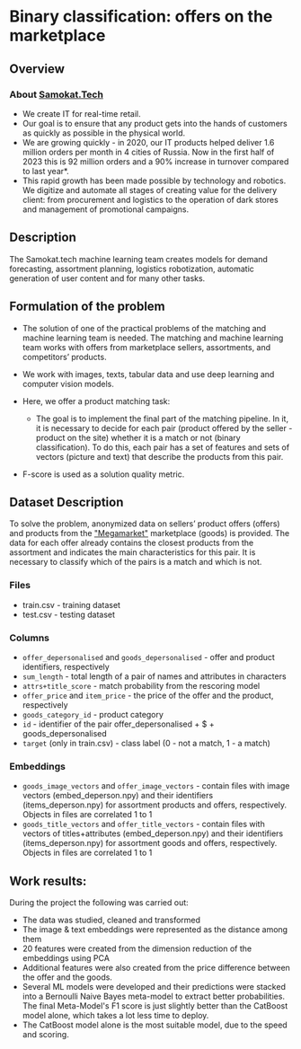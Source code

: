 # Binary classification: offers on the marketplace
## Overview
### About [Samokat.Tech](https://samokat.tech)
- We create IT for real-time retail.
- Our goal is to ensure that any product gets into the hands of customers as quickly as possible in the physical world.
- We are growing quickly - in 2020, our IT products helped deliver 1.6 million orders per month in 4 cities of Russia. Now in the first half of 2023 this is 92 million orders and a 90% increase in turnover compared to last year*.
- This rapid growth has been made possible by technology and robotics. We digitize and automate all stages of creating value for the delivery client: from procurement and logistics to the operation of dark stores and management of promotional campaigns.

## Description
The Samokat.tech machine learning team creates models for demand forecasting, assortment planning, logistics robotization, automatic generation of user content and for many other tasks.

## Formulation of the problem
- The solution of one of the practical problems of the matching and machine learning team is needed.
The matching and machine learning team works with offers from marketplace sellers, assortments, and competitors’ products.

- We work with images, texts, tabular data and use deep learning and computer vision models.

- Here, we offer a product matching task:
  - The goal is to implement the final part of the matching pipeline. In it, it is necessary to decide for each pair (product offered by the seller - product on the site) whether it is a match or not (binary classification).
To do this, each pair has a set of features and sets of vectors (picture and text) that describe the products from this pair.

- F-score is used as a solution quality metric.

## Dataset Description

To solve the problem, anonymized data on sellers’ product offers (offers) and products from the ["Megamarket"](https://megamarket.ru/) marketplace (goods) is provided.
The data for each offer already contains the closest products from the assortment and indicates the main characteristics for this pair. It is necessary to classify which of the pairs is a match and which is not.

### Files
- train.csv - training dataset
- test.csv - testing dataset
### Columns
- `offer_depersonalised` and `goods_depersonalised` - offer and product identifiers, respectively
- `sum_length` - total length of a pair of names and attributes in characters
- `attrs+title_score` - match probability from the rescoring model
- `offer_price` and `item_price` - the price of the offer and the product, respectively
- `goods_category_id` - product category
- `id` - identifier of the pair offer_depersonalised + $ + goods_depersonalised
- `target` (only in train.csv) - class label (0 - not a match, 1 - a match)

### Embeddings
- `goods_image_vectors` and `offer_image_vectors` - contain files with image vectors (embed_deperson.npy) and their identifiers (items_deperson.npy) for assortment products and offers, respectively. Objects in files are correlated 1 to 1
- `goods_title_vectors` and `offer_title_vectors` - contain files with vectors of titles+attributes (embed_deperson.npy) and their identifiers (items_deperson.npy) for assortment goods and offers, respectively. Objects in files are correlated 1 to 1

## Work results:
During the project the following was carried out:

- The data was studied, cleaned and transformed
- The image & text embeddings were represented as the distance among them
- 20 features were created from the dimension reduction of the embeddings using PCA
- Additional features were also created from the price difference between the offer and the goods.
- Several ML models were developed and their predictions were stacked into a Bernoulli Naive Bayes meta-model to extract better probabilities. The final Meta-Model's F1 score is just slightly better than the CatBoost model alone, which takes a lot less time to deploy.
- The CatBoost model alone is the most suitable model, due to the speed and scoring.
